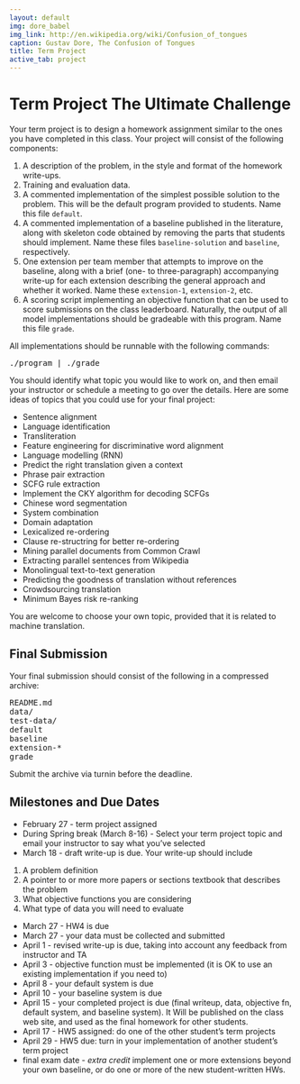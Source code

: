 ```yaml
---
layout: default
img: dore_babel
img_link: http://en.wikipedia.org/wiki/Confusion_of_tongues
caption: Gustav Dore, The Confusion of Tongues
title: Term Project
active_tab: project
---
```


Term Project <span class="text-muted">The Ultimate Challenge</span>
=============================================================

Your term project is to design a homework assignment similar to the ones you have completed
in this class. Your project will consist of the following components:

1. A description of the problem, in the style and format of the homework write-ups.
1. Training and evaluation data.
1. A commented implementation of the simplest possible solution to the problem.
   This will be the default program provided to students. Name this file `default`.
1. A commented implementation of a baseline published in the literature, along with
   skeleton code obtained by removing the parts that students should implement.
   Name these files `baseline-solution` and `baseline`, respectively.
1. One extension per team member that attempts to improve on the baseline, along
   with a brief (one- to three-paragraph) accompanying write-up for each extension
   describing the general approach and whether it worked. Name these `extension-1`,
   `extension-2`, etc.
1. A scoring script implementing an objective function that can be used to score
   submissions on the class leaderboard. Naturally, the output of all model
   implementations should be gradeable with this program. Name this file `grade`.

All implementations should be runnable with the following commands:
<pre>
./program | ./grade
</pre>

You should identify what topic you would like to work on, and then email your instructor or schedule a meeting to go over the details.  Here are some ideas of topics that you could use for your final project: 

* Sentence alignment
* Language identification
* Transliteration
* Feature engineering for discriminative word alignment
* Language modelling (RNN)
* Predict the right translation given a context
* Phrase pair extraction
* SCFG rule extraction
* Implement the CKY algorithm for decoding SCFGs
* Chinese word segmentation
* System combination
* Domain adaptation
* Lexicalized re-ordering
* Clause re-structring for better re-ordering
* Mining parallel documents from Common Crawl
* Extracting parallel sentences from Wikipedia
* Monolingual text-to-text generation 
* Predicting the goodness of translation without references
* Crowdsourcing translation
* Minimum Bayes risk re-ranking

You are welcome to choose your own topic, provided that it is related to machine translation.

## Final Submission
Your final submission should consist of the following in a compressed archive:
<pre>
README.md
data/
test-data/
default
baseline
extension-*
grade
</pre>
Submit the archive via turnin before the deadline.

## Milestones and Due Dates
* February 27 - term project assigned
* During Spring break (March 8-16) - Select your term project topic and email your instructor to say what you’ve selected
* March 18 - draft write-up is due.  Your write-up should include 
1. A problem definition
1. A pointer to or more more papers or sections textbook that describes the problem
1. What objective functions you are considering
1. What type of data you will need to evaluate
* March 27 - HW4 is due
* March 27 - your data must be collected and submitted
* April 1 - revised write-up is due, taking into account any feedback from instructor and TA
* April 3 - objective function must be implemented (it is OK to use an existing implementation if you need to)
* April 8 - your default system is due
* April 10 - your baseline system is due
* April 15 - your completed project is due (final writeup, data, objective fn, default system, and baseline system).  It Will be published on the class web site, and used as the final homework for other students.
* April 17 - HW5 assigned: do one of the other student’s term projects
* April 29 - HW5 due: turn in your implementation of another student’s term project
* final exam date - *extra credit* implement one or more extensions beyond your own baseline, or do one or more of the new student-written HWs.
